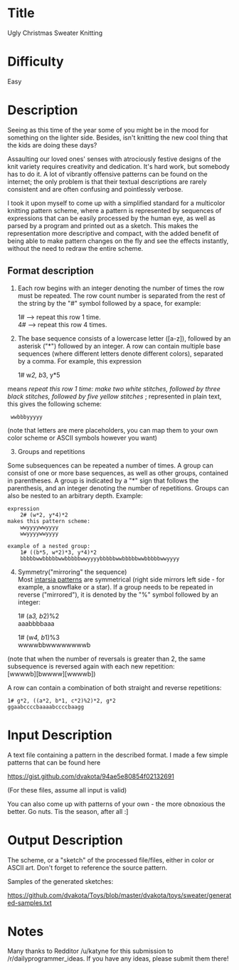 # Title

Ugly Christmas Sweater Knitting

# Difficulty 

Easy

# Description

Seeing as this time of the year some of you might be in the mood for something on the lighter side. Besides, isn't knitting the new cool thing that the kids are doing these days?    

Assaulting our loved ones'  senses with atrociously festive designs of the knit variety requires creativity and dedication. It's hard work, but somebody has to do it. A lot of vibrantly offensive patterns can be found on the internet; the only problem is that their textual descriptions are rarely consistent and are often confusing and pointlessly verbose.    

 I took it upon myself to come up with a simplified standard for a multicolor knitting pattern scheme, where a pattern is represented by sequences of expressions that can be easily processed by the human eye, as well as parsed by a program and printed out as a sketch. This makes the representation more descriptive and compact, with the added benefit of being able to make pattern changes on the fly and see the effects instantly, without the need to redraw the entire scheme.    

## Format description

1) Each row begins with an integer denoting the number of times the row must be repeated. The row count number is separated from the rest of the string by the "\#" symbol followed by a space, for example:    
    
    1# --&gt; repeat this row 1 time.    
    4# --&gt; repeat this row 4 times.   

2) The base sequence consists of a lowercase letter ([a-z]), followed by an asterisk ("\*") followed by an integer. A row can contain multiple base sequences (where different letters denote different colors), separated by a comma. For example, this expression      
 
    1# w*2, b*3, y*5   

means _repeat this row 1 time: make two white stitches, followed by three black stitches, followed by five yellow stitches_ ; represented in plain text, this gives the following scheme:  
 
     wwbbbyyyyy    
 
(note that letters are mere placeholders, you can map them to your own color scheme or ASCII symbols however you want)   

3) Groups and repetitions        

Some subsequences can be repeated a number of times. A group can consist of one or more base sequences, as well as other groups, contained in parentheses. A group is indicated by a "\*" sign that follows the parenthesis, and an integer denoting the number of repetitions. Groups can also be nested to an arbitrary depth. Example:   

    expression     
        2# (w*2, y*4)*2           
    makes this pattern scheme:                       
        wwyyyywwyyyy    
        wwyyyywwyyyy    

    example of a nested group:            
        1# ((b*5, w*2)*3, y*4)*2       
        bbbbbwwbbbbbwwbbbbbwwyyyybbbbbwwbbbbbwwbbbbbwwyyyy

4) Symmetry("mirroring" the sequence)    
Most [intarsia patterns](http://en.wikipedia.org/wiki/Intarsia_\(knitting\)) are symmetrical (right side mirrors left side - for example, a snowflake or a star). If a group needs to be repeated in reverse ("mirrored"), it is denoted by the "%" symbol followed by an integer:    

    1# (a*3, b*2)%2           
    aaabbbbaaa      

    1# (w*4, b*1)%3        
    wwwwbbwwwwwwwwb        

(note that when the number of reversals is greater than 2, the same subsequence is reversed again with each new repetition:       
    [wwwwb][bwwww][wwwwb])       

A row can contain a combination of both straight and reverse repetitions:       

    1# g*2, ((a*2, b*1, c*2)%2)*2, g*2
    ggaabccccbaaaabccccbaagg   

# Input Description       

A text file containing a pattern in the described format. I made a few simple patterns that can be found here    

https://gist.github.com/dvakota/94ae5e80854f02132691    
     
(For these files, assume all input is valid)  

You can also come up with patterns of your own -  the more obnoxious the better. Go nuts. Tis the season, after all :]     

# Output Description           

The scheme, or a "sketch" of the processed file/files, either in color or ASCII art. Don't forget to reference the source pattern.    

Samples of the generated sketches:    

https://github.com/dvakota/Toys/blob/master/dvakota/toys/sweater/generated-samples.txt    


# Notes

Many thanks to Redditor /u/katyne for this submission to /r/dailyprogrammer_ideas. If you have any ideas, please submit them there!      

